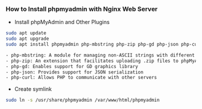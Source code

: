 ### How to Install phpmyadmin with Nginx Web Server
- Install phpMyAdmin and Other Plugins
```sh
sudo apt update
sudo apt upgrade
sudo apt install phpmyadmin php-mbstring php-zip php-gd php-json php-curl
```
```sh
- php-mbstring: A module for managing non-ASCII strings with different encodings
- php-zip: An extension that facilitates uploading .zip files to phpMyAdmin
- php-gd: Enables support for GD graphics library
- php-json: Provides support for JSON serialization
- php-curl: Allows PHP to communicate with other servers
```
- Create symlink
```sh
sudo ln -s /usr/share/phpmyadmin /var/www/html/phpmyadmin
```
